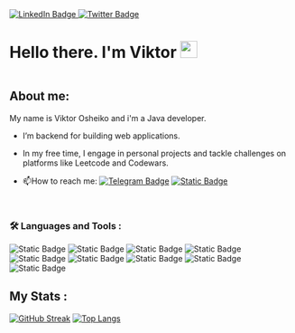 
<div id="badges">
  <a href="https://www.linkedin.com/in/viktor-osheiko-b9611b2b2/">
    <img src="https://img.shields.io/badge/LinkedIn-blue?style=for-the-badge&logo=linkedin&logoColor=white" alt="LinkedIn Badge"/>
  </a>
  <a href="https://t.me/Viktor_Osh" rel="nofollow">
    <img src="https://img.shields.io/badge/Telegram-blue?logo=Telegram&logoColor=white&style=for-the-badge" alt="Twitter Badge"/>
  </a>
</div>
<h1>
Hello there. I'm Viktor
  <img src="https://media.giphy.com/media/hvRJCLFzcasrR4ia7z/giphy.gif" width="30px"/>
</h1>
<img src="https://komarev.com/ghpvc/?username=Viktor-Osh&style=flat-square&color=blue" alt=""/>

## About me:
My name is Viktor Osheiko and i'm a Java developer.
-   I’m   backend  for building web applications.
-  In my free time, I engage in personal projects and tackle challenges on platforms like Leetcode and Codewars.

- :mailbox:How to reach me: [![Telegram Badge](https://img.shields.io/badge/Viktor_Osh-blue?style=flat&logo=Telegram&logoColor=white)](https://t.me/Viktor_Osh)
[![Static Badge](https://img.shields.io/badge/gmail-%23EA4335?style=flat&logo=gmail&logoColor=white)](mailto:vik.osheiko@gmail.com)


</br>

### :hammer_and_wrench: Languages and Tools :
![Static Badge](https://img.shields.io/badge/java-red?style=for-the-badge&logo=java&logoColor=red)
![Static Badge](https://img.shields.io/badge/spring-%236DB33F?style=for-the-badge&logo=spring&logoColor=white)
![Static Badge](https://img.shields.io/badge/springboot-%236DB33F?style=for-the-badge&logo=springboot&logoColor=white)
![Static Badge](https://img.shields.io/badge/postgresql-336791?style=for-the-badge&logo=postgresql&logoColor=white)
![Static Badge](https://img.shields.io/badge/mysql-%234479A1?style=for-the-badge&logo=mysql&logoColor=white)
![Static Badge](https://img.shields.io/badge/maven-%23276bc0?style=for-the-badge&logo=apachemaven&logoColor=white)
![Static Badge](https://img.shields.io/badge/junit5-%2325A162?style=for-the-badge&logo=junit5&logoColor=white)
![Static Badge](https://img.shields.io/badge/Git-F05032?style=for-the-badge&logo=git&logoColor=white)
![Static Badge](https://img.shields.io/badge/tomcat-%23faf7ee?style=for-the-badge&logo=apachetomcat&logoColor=%23d2a41f)
</br>
## My Stats :
[![GitHub Streak](https://streak-stats.demolab.com?user=Viktor-Osh&theme=transparent&hide_border=true&mode=weekly&fire=FF2222&dates=2C68F6&currStreakLabel=2C68F6&currStreakNum=2C68F6)](https://git.io/streak-stats)
[![Top Langs](https://github-readme-stats.vercel.app/api/top-langs/?username=Viktor-Osh&layout=compact&theme=vision-friendly-white)](https://github.com/anuraghazra/github-readme-stats)



